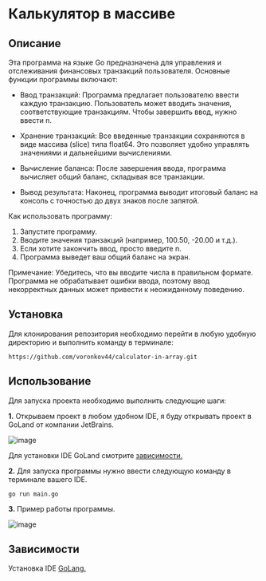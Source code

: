 # **Калькулятор в массиве**

## **Описание**

Эта программа на языке Go предназначена для управления и отслеживания финансовых транзакций пользователя. Основные функции программы включают:

- Ввод транзакций: Программа предлагает пользователю ввести каждую транзакцию. Пользователь может вводить значения, соответствующие транзакциям. Чтобы завершить ввод, нужно ввести n.

- Хранение транзакций: Все введенные транзакции сохраняются в виде массива (slice) типа float64. Это позволяет удобно управлять значениями и дальнейшими вычислениями.

- Вычисление баланса: После завершения ввода, программа вычисляет общий баланс, складывая все транзакции.

- Вывод результата: Наконец, программа выводит итоговый баланс на консоль с точностью до двух знаков после запятой.

Как использовать программу:

1. Запустите программу.
2. Вводите значения транзакций (например, 100.50, -20.00 и т.д.). 
3. Если хотите закончить ввод, просто введите n.
4. Программа выведет ваш общий баланс на экран.

Примечание: Убедитесь, что вы вводите числа в правильном формате. Программа не обрабатывает ошибки ввода, поэтому ввод некорректных данных может привести к неожиданному поведению. 


## **Установка**

Для клонирования репозитория необходимо перейти в любую удобную директорию и выполнить команду в терминале:

```no-highlight
https://github.com/voronkov44/calculator-in-array.git
```


## **Использование**

Для запуска проекта необходимо выполнить следующие шаги:

**1.** Открываем проект в любом удобном IDE, я буду открывать проект в GoLand от компании JetBrains.

![image](https://github.com/user-attachments/assets/f00a3f7d-859c-4467-9a90-59e168034564)


Для установки IDE GoLand смотрите [зависимости.](https://github.com/voronkov44/calculator-in-array/tree/readme_branch?tab=readme-ov-file#%D0%B7%D0%B0%D0%B2%D0%B8%D1%81%D0%B8%D0%BC%D0%BE%D1%81%D1%82%D0%B8) 

**2.** Для запуска программы нужно ввести следующую команду в терминале вашего IDE.
```no-highlight
go run main.go
```

**3.** Пример работы программы.

![image](https://github.com/user-attachments/assets/aaf5a33e-3c0a-415f-ac63-a62d9b8d6334)


## **Зависимости**

Установка IDE [GoLang.](https://www.jetbrains.com/go/)

